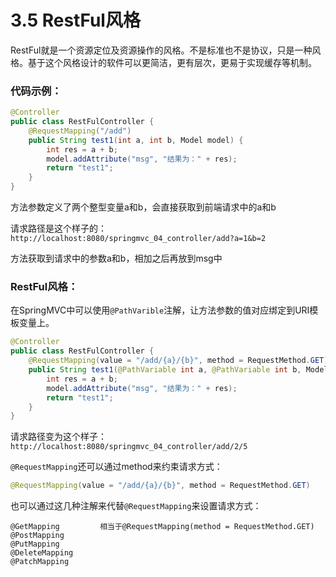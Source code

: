 # 3.5 RestFul风格

RestFul就是一个资源定位及资源操作的风格。不是标准也不是协议，只是一种风格。基于这个风格设计的软件可以更简洁，更有层次，更易于实现缓存等机制。



### 代码示例：

```java
@Controller
public class RestFulController {
    @RequestMapping("/add")
    public String test1(int a, int b, Model model) {
        int res = a + b;
        model.addAttribute("msg", "结果为：" + res);
        return "test1";
    }
}
```

方法参数定义了两个整型变量a和b，会直接获取到前端请求中的a和b

请求路径是这个样子的：`http://localhost:8080/springmvc_04_controller/add?a=1&b=2`

方法获取到请求中的参数a和b，相加之后再放到msg中



### RestFul风格：

在SpringMVC中可以使用`@PathVarible`注解，让方法参数的值对应绑定到URI模板变量上。

```java
@Controller
public class RestFulController {
    @RequestMapping(value = "/add/{a}/{b}", method = RequestMethod.GET)
    public String test1(@PathVariable int a, @PathVariable int b, Model model) {
        int res = a + b;
        model.addAttribute("msg", "结果为：" + res);
        return "test1";
    }
}
```

请求路径变为这个样子：`http://localhost:8080/springmvc_04_controller/add/2/5`

`@RequestMapping`还可以通过method来约束请求方式：

```java
@RequestMapping(value = "/add/{a}/{b}", method = RequestMethod.GET)
```



也可以通过这几种注解来代替`@RequestMapping`来设置请求方式：

```
@GetMapping			相当于@RequestMapping(method = RequestMethod.GET)
@PostMapping
@PutMapping
@DeleteMapping
@PatchMapping
```





